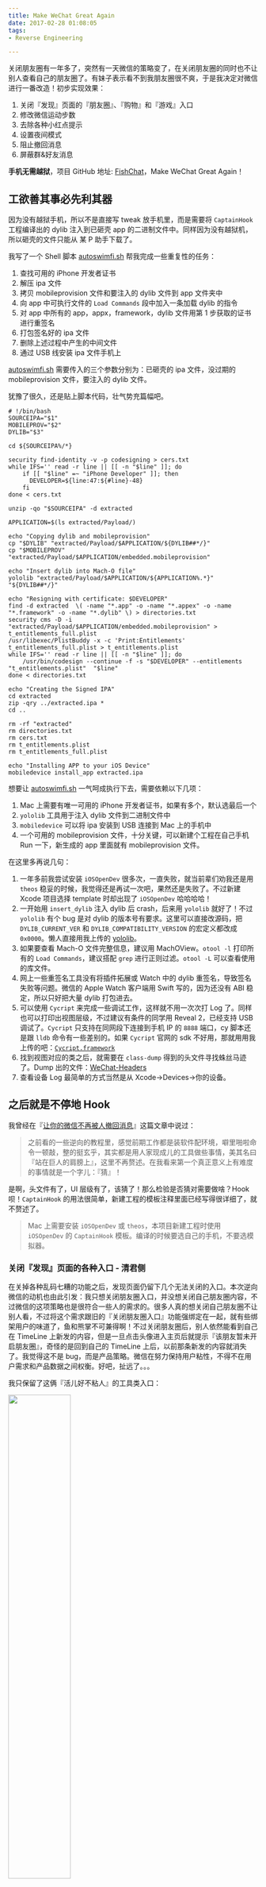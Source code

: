 ```yaml
---
title: Make WeChat Great Again
date: 2017-02-28 01:08:05
tags:
- Reverse Engineering

---
```

关闭朋友圈有一年多了，突然有一天微信的策略变了，在关闭朋友圈的同时也不让别人查看自己的朋友圈了。有妹子表示看不到我朋友圈很不爽，于是我决定对微信进行一番改造！初步实现效果：

1. 关闭『发现』页面的『朋友圈』、『购物』和『游戏』入口
2. 修改微信运动步数
3. 去除各种小红点提示
4. 设置夜间模式
5. 阻止撤回消息
6. 屏蔽群&好友消息

**手机无需越狱**，项目 GitHub 地址: [FishChat](https://github.com/yulingtianxia/FishChat)，Make WeChat Great Again！

<!--more-->

## 工欲善其事必先利其器

因为没有越狱手机，所以不是直接写 tweak 放手机里，而是需要将 `CaptainHook` 工程编译出的 dylib 注入到已砸壳 app 的二进制文件中。同样因为没有越狱机，所以砸壳的文件只能从 某 P 助手下载了。

我写了一个 Shell 脚本 [autoswimfi.sh](https://github.com/yulingtianxia/FishChat/blob/master/Shell/autoswimfi.sh) 帮我完成一些重复性的任务：

1. 查找可用的 iPhone 开发者证书
2. 解压 ipa 文件
3. 拷贝 mobileprovision 文件和要注入的 dylib 文件到 app 文件夹中
4. 向 app 中可执行文件的 `Load Commands` 段中加入一条加载 dylib 的指令
5. 对 app 中所有的 app，appx，framework，dylib 文件用第 1 步获取的证书进行重签名
6. 打包签名好的 ipa 文件
7. 删除上述过程中产生的中间文件
8. 通过 USB 线安装 ipa 文件手机上

[autoswimfi.sh](https://github.com/yulingtianxia/FishChat/blob/master/Shell/autoswimfi.sh) 需要传入的三个参数分别为：已砸壳的 ipa 文件，没过期的 mobileprovision 文件，要注入的 dylib 文件。

犹豫了很久，还是贴上脚本代码，壮气势充篇幅吧。

```
# !/bin/bash
SOURCEIPA="$1"
MOBILEPROV="$2"
DYLIB="$3"

cd ${SOURCEIPA%/*}

security find-identity -v -p codesigning > cers.txt
while IFS='' read -r line || [[ -n "$line" ]]; do
    if [[ "$line" =~ "iPhone Developer" ]]; then
      DEVELOPER=${line:47:${#line}-48}
    fi
done < cers.txt

unzip -qo "$SOURCEIPA" -d extracted

APPLICATION=$(ls extracted/Payload/)

echo "Copying dylib and mobileprovision"
cp "$DYLIB" "extracted/Payload/$APPLICATION/${DYLIB##*/}"
cp "$MOBILEPROV" "extracted/Payload/$APPLICATION/embedded.mobileprovision"

echo "Insert dylib into Mach-O file"
yololib "extracted/Payload/$APPLICATION/${APPLICATION%.*}" "${DYLIB##*/}"

echo "Resigning with certificate: $DEVELOPER"
find -d extracted  \( -name "*.app" -o -name "*.appex" -o -name "*.framework" -o -name "*.dylib" \) > directories.txt
security cms -D -i "extracted/Payload/$APPLICATION/embedded.mobileprovision" > t_entitlements_full.plist
/usr/libexec/PlistBuddy -x -c 'Print:Entitlements' t_entitlements_full.plist > t_entitlements.plist
while IFS='' read -r line || [[ -n "$line" ]]; do
    /usr/bin/codesign --continue -f -s "$DEVELOPER" --entitlements "t_entitlements.plist"  "$line"
done < directories.txt

echo "Creating the Signed IPA"
cd extracted
zip -qry ../extracted.ipa *
cd ..

rm -rf "extracted"
rm directories.txt
rm cers.txt
rm t_entitlements.plist
rm t_entitlements_full.plist

echo "Installing APP to your iOS Device"
mobiledevice install_app extracted.ipa
```

想要让 [autoswimfi.sh](https://github.com/yulingtianxia/FishChat/blob/master/Shell/autoswimfi.sh) 一气呵成执行下去，需要依赖以下几项：

1. Mac 上需要有唯一可用的 iPhone 开发者证书，如果有多个，默认选最后一个
2. `yololib` 工具用于注入 dylib 文件到二进制文件中
3. `mobiledevice` 可以将 ipa 安装到 USB 连接到 Mac 上的手机中
4. 一个可用的 mobileprovision 文件，十分关键，可以新建个工程在自己手机 Run 一下，新生成的 app 里面就有 mobileprovision 文件。

在这里多再说几句：

1. 一年多前我尝试安装 `iOSOpenDev` 很多次，一直失败，就当前辈们劝我还是用 `theos` 稳妥的时候，我觉得还是再试一次吧，果然还是失败了。不过新建 Xcode 项目选择 template 时却出现了 `iOSOpenDev` 哈哈哈哈！
2. 一开始用 `insert_dylib` 注入 dylib 后 crash，后来用 `yololib` 就好了！不过 `yololib` 有个 bug 是对 dylib 的版本号有要求。这里可以直接改源码，把 `DYLIB_CURRENT_VER` 和 `DYLIB_COMPATIBILITY_VERSION` 的宏定义都改成 `0x0000`。懒人直接用我上传的 [yololib](https://github.com/yulingtianxia/FishChat/blob/master/yololib)。
3. 如果要查看 Mach-O 文件完整信息，建议用 MachOView。`otool -l` 打印所有的 `Load Commands`，建议搭配 `grep` 进行正则过滤。`otool -L` 可以查看使用的库文件。
4. 网上一些重签名工具没有将插件拓展或 Watch 中的 dylib 重签名，导致签名失败等问题。微信的 Apple Watch 客户端用 Swift 写的，因为还没有 ABI 稳定，所以只好把大量 dylib 打包进去。
5. 可以使用 `Cycript` 来完成一些调试工作，这样就不用一次次打 Log 了。同样也可以打印出视图层级，不过建议有条件的同学用 Reveal 2，已经支持 USB 调试了。`Cycript` 只支持在同网段下连接到手机 IP 的 `8888` 端口，cy 脚本还是跟 `lldb` 命令有一些差别的。如果 `Cycript` 官网的 sdk 不好用，那就用用我上传的吧：[`Cycript.framework`](https://github.com/yulingtianxia/FishChat/tree/master/Cycript.framework)
6. 找到视图对应的类之后，就需要在 `class-dump` 得到的头文件寻找蛛丝马迹了。Dump 出的文件：[WeChat-Headers](https://github.com/yulingtianxia/FishChat/tree/master/WeChat-Headers)
7. 查看设备 Log 最简单的方式当然是从 Xcode->Devices->你的设备。 

## 之后就是不停地 Hook

我曾经在『[让你的微信不再被人撤回消息](http://yulingtianxia.com/blog/2016/05/06/Let-your-WeChat-for-Mac-never-revoke-messages/)』这篇文章中说过：

> 之前看的一些逆向的教程里，感觉前期工作都是装软件配环境，噼里啪啦命令一顿敲，整的挺玄乎，其实都是用人家现成儿的工具做些事情，美其名曰『站在巨人的肩膀上』，这里不再赘述。在我看来第一个真正意义上有难度的事情就是一个字儿：『猜』！

是啊，头文件有了，UI 层级有了，该猜了！那么检验是否猜对需要做啥？Hook 呗！`CaptainHook` 的用法很简单，新建工程的模板注释里面已经写得很详细了，就不赘述了。

> Mac 上需要安装 `iOSOpenDev` 或 `theos`，本项目新建工程时使用 `iOSOpenDev` 的 `CaptainHook` 模板。编译的时候要选自己的手机，不要选模拟器。

### 关闭『发现』页面的各种入口 - 清君侧

在关掉各种乱码七糟的功能之后，发现页面仍留下几个无法关闭的入口。本次逆向微信的动机也由此引发：我只想关闭朋友圈入口，并没想关闭自己朋友圈内容，不过微信的这项策略也是很符合一些人的需求的。很多人真的想关闭自己朋友圈不让别人看，不过将这个需求跟旧的『关闭朋友圈入口』功能强绑定在一起，就有些绑架用户的味道了，鱼和熊掌不可兼得啊！不过关闭朋友圈后，别人依然能看到自己在 TimeLine 上新发的内容，但是一旦点击头像进入主页后就提示『该朋友暂未开启朋友圈』，奇怪的是回到自己的 TimeLine 上后，以前那条新发的内容就消失了。我觉得这不是 bug，而是产品策略。微信在努力保持用户粘性，不得不在用户需求和产品数据之间权衡。好吧，扯远了。。。

我只保留了这俩『活儿好不粘人』的工具类入口：

<img src="https://github.com/yulingtianxia/FishChat/blob/master/Images/wechat_discover.PNG?raw=true" width="50%" height="50%">

其实扫一扫页面可以通过右上角加号更快进入，也可以去掉。小程序其实平时也基本不用，偶尔用的时候现搜，鸡肋入口。不能再干掉了，否则还不如索性干掉整个发现页面。

删入口有两种思路，一种是删数据源，另一种是 hook `UITableViewDelegate` 和 `UITableViewDataSource`。发现页面的 VC 是 `FindFriendEntryViewController`，发现数据源数组包含的结构体需要花功夫猜下含义，索性简单粗暴 Plan B。

```
// 关闭朋友圈入口
CHOptimizedMethod2(self, CGFloat, FindFriendEntryViewController, tableView, UITableView *, tableView, heightForRowAtIndexPath, NSIndexPath *, indexPath)
{
    NSIndexPath *timelineIndexPath = [self valueForKeyPath:@"m_WCTimeLineIndexPath"];
    if ([indexPath isEqual: timelineIndexPath] || indexPath.section == 2) {
        NSLog(@"## Hide Time Line Entry ##");
        return 0;
    }
    return CHSuper2(FindFriendEntryViewController, tableView, tableView, heightForRowAtIndexPath, indexPath);
}

CHOptimizedMethod2(self, UITableViewCell *, FindFriendEntryViewController, tableView, UITableView *, tableView, cellForRowAtIndexPath, NSIndexPath *, indexPath)
{
    NSIndexPath *timelineIndexPath = [self valueForKeyPath:@"m_WCTimeLineIndexPath"];
    UITableViewCell *cell = CHSuper2(FindFriendEntryViewController, tableView, tableView, cellForRowAtIndexPath, indexPath);
    if ([indexPath isEqual: timelineIndexPath] || indexPath.section == 2) {
        NSLog(@"## Hide Time Line Entry ##");
        cell.hidden = YES;
        for (UIView *subview in cell.subviews) {
            [subview removeFromSuperview];
        }
    }
    return cell;
}
```
简单粗暴地将想要隐藏的入口 Cell 高度设为 `0` 后发现 `subview` 被挤出来了，我日，只好再干掉这些 `subview`。最后记得在页面出现时刷新下 table 数据：

```
CHOptimizedMethod1(self, void, FindFriendEntryViewController, viewDidAppear, BOOL, animated)
{
    CHSuper1(FindFriendEntryViewController, viewDidAppear, animated);
    [self performSelector:@selector(reloadData)];
}
```

### 修改微信运动步数 - 装逼党的自我修养

修改微信运动步数的方法网上一搜就有好多文章，就是 hook `WCDeviceStepObject` 的 `m7StepCount` 方法罢了。我在这里为了更方便地装逼，当然不能 hook 时把步数写死了，随机数也不够屌，要装逼就装到位：

先到设置页面：

<img src="https://github.com/yulingtianxia/FishChat/blob/master/Images/wechat_setting_keyboard.PNG?raw=true" width="50%" height="50%">

在文本框输入个正数：

<img src="https://github.com/yulingtianxia/FishChat/blob/master/Images/wechat_setting_stepcount.PNG?raw=true" width="50%" height="50%">

完美：

<img src="https://github.com/yulingtianxia/FishChat/blob/master/Images/wechat_mystepcount.PNG?raw=true" width="50%" height="50%">

> **==我就问你怕不怕==**

微信的一些列表页面是由数据来驱动 UI 的。table 对应 `MMTableViewInfo`，section 对应 `MMTableViewSectionInfo`，cell 对应 `MMTableViewCellInfo`。以前做项目时也见到过类似的框架，理解起来不难。但是这种过度的封装完全改变了原有系统 API，使用者碰到问题需要深入到框架去调试，又因为是内部框架，网上也搜不到方案。所以要求框架作者规范的编码习惯和较强的能力。又扯远了，我是用 `FishConfigurationCenter` 这个单例类来保存状态值的，目前还没在持久层写入磁盘。可以在 `MMTableViewCellInfo` 头文件看到微信中常用的 cell 是封装好的，这里直接获取个带文本框的就行了。我顺便还加了个夜间模式的开关 cell：

```
CHDeclareMethod0(void, NewSettingViewController, reloadTableData)
{
    CHSuper0(NewSettingViewController, reloadTableData);
    MMTableViewInfo *tableInfo = [self valueForKeyPath:@"m_tableViewInfo"];
    MMTableViewSectionInfo *sectionInfo = [objc_getClass("MMTableViewSectionInfo") sectionInfoDefaut];
    MMTableViewCellInfo *nightCellInfo = [objc_getClass("MMTableViewCellInfo") switchCellForSel:@selector(handleNightMode:) target:[FishConfigurationCenter sharedInstance] title:@"夜间模式" on:[FishConfigurationCenter sharedInstance].isNightMode];
    [sectionInfo addCell:nightCellInfo];
    MMTableViewCellInfo *stepcountCellInfo = [objc_getClass("MMTableViewCellInfo") editorCellForSel:@selector(handleStepCount:) target:[FishConfigurationCenter sharedInstance] tip:@"请输入步数" focus:NO text:[NSString stringWithFormat:@"%ld", (long)[FishConfigurationCenter sharedInstance].stepCount]];
    [sectionInfo addCell:stepcountCellInfo];
    [tableInfo insertSection:sectionInfo At:0];
    MMTableView *tableView = [tableInfo getTableView];
    [tableView reloadData];
}
```

然后获取步数的时候从单例里取值就可以啦：

```
// 微信运动步数
CHOptimizedMethod0(self, unsigned int, WCDeviceStepObject, m7StepCount)
{
    if ([FishConfigurationCenter sharedInstance].stepCount == 0) {
        [FishConfigurationCenter sharedInstance].stepCount = CHSuper0(WCDeviceStepObject, m7StepCount);
    }
    return [FishConfigurationCenter sharedInstance].stepCount;
}
```

### 小红点消除计划 - 我想静静

微信真的是越来越臃肿，大有追赶 QQ 的架势，连小红点也是越来越多。『发现』页面撸的挺干净了，我就不信扫一扫入口还能有小红点（flag 已立）。『我』Tab 页里什么钱包啊卡包啊老有小红点，真烦人，老得点进去。

通过查看视图层级发现小红点来源有两种，一种是 TabBar 上的小红点，另一种是 cell 上的小红点。前者是系统 API 带的，后者是微信的 `MMBadgeView` 类实现的。

微信的 `MMTabBarController` 继承于 `UITabBarController`，它提供了几个设置小红点的快捷方法，统统 hook 掉，屏蔽后两个『发现』和『我』上的小红点：

```
CHOptimizedMethod2(self, void, MMTabBarController, setTabBarBadgeImage, id, arg1, forIndex, unsigned int, arg2)
{
    if (arg2 != 2 && arg2 != 3) {
        CHSuper2(MMTabBarController, setTabBarBadgeImage, arg1, forIndex, arg2);
    }
}

CHOptimizedMethod2(self, void, MMTabBarController, setTabBarBadgeString, id, arg1, forIndex, unsigned int, arg2)
{
    if (arg2 != 2 && arg2 != 3) {
        CHSuper2(MMTabBarController, setTabBarBadgeString, arg1, forIndex, arg2);
    }
}

CHOptimizedMethod2(self, void, MMTabBarController, setTabBarBadgeValue, id, arg1, forIndex, unsigned int, arg2)
{
    if (arg2 != 2 && arg2 != 3) {
        CHSuper2(MMTabBarController, setTabBarBadgeValue, arg1, forIndex, arg2);
    }
}
```

去除 `MMBadgeView` 就更简单了，直接隐藏掉就好了。不直接 remove 的好处是可以保留聊天页面的小红点提醒，而其他页面的小红点被隐藏了。我猜原因是聊天页面的小红点在添加上去后会设置下 `hidden = NO`，因为 cell 是重用的。

```
CHOptimizedMethod1(self, void, UIView, didAddSubview, UIView *, subview)
{
    if ([subview isKindOfClass:NSClassFromString(@"MMBadgeView")]) {
        subview.hidden = YES;
    }
}
```

### 夜间模式 - 辣眼睛

> 她说睡了，其实是躺在被窝里继续玩手机罢了。

夜间模式其实也就是主题适配，这个手机 QQ 玩的是最 6 的了，无人能敌。要想做一个完美的皮肤引擎是很庞大的工作，不仅是多套色值方案的存储和切换问题，还有多套图片资源的适配问题。这里由于时间仓促，只做了个很辣眼睛的夜间模式，而且切换回来需要杀进程重新进：

<img src="https://github.com/yulingtianxia/FishChat/blob/master/Images/wechat_about.PNG?raw=true" width="50%" height="50%">

这么辣眼睛的审美会被狂吐槽，就不贴代码了，有兴趣的去项目里查看哈哈。

### 阻止撤回消息 - 知道真相的我眼泪掉下来

有时候被撤回的消息看到了会后悔的，但这依然阻止不了我的好奇心+强迫症。

在 『[让你的微信不再被人撤回消息](http://yulingtianxia.com/blog/2016/05/06/Let-your-WeChat-for-Mac-never-revoke-messages/)』 里我介绍过用 Hopper 逆向的方法。直接看汇编代码来的不那么直接，还是 hook OC 代码稳一些。

撤回消息时会先调用 `-[CMessageMgr onRevokeMsg:]` 方法，然后调用 `-[CMessageMgr DelMsg:MsgList: DelAll:]` 方法删除消息。随意在撤回的时候记录下标志位就好，不影响删除消息功能。

```
// 阻止撤回消息
CHOptimizedMethod1(self, void, CMessageMgr, onRevokeMsg, id, msg)
{
    [FishConfigurationCenter sharedInstance].revokeMsg = YES;
    CHSuper1(CMessageMgr, onRevokeMsg, msg);
}

CHDeclareMethod3(void, CMessageMgr, DelMsg, id, arg1, MsgList, id, arg2, DelAll, BOOL, arg3)
{
    if ([FishConfigurationCenter sharedInstance].revokeMsg) {
        [FishConfigurationCenter sharedInstance].revokeMsg = NO;
    }
    else {
        CHSuper3(CMessageMgr, DelMsg, arg1, MsgList, arg2, DelAll, arg3);
    }
}
```

### 要屏蔽 - 不要免打扰

详细内容请见：[如何在逆向工程中 Hook 得更准 - 微信屏蔽好友&群消息实战](http://yulingtianxia.com/blog/2017/03/06/How-to-hook-the-correct-method-in-reverse-engineering)

## 后记

若不是时间匆忙，或许还可以让微信变得更伟大。比如加个『彻底清理缓存』按钮。平时使用微信确实有很多不爽的地方，尤其是群功能太弱太弱了。我还想加个功能就是如果对方发了超过 30s 的语音，并且对方不是妹子也不是老板不是亲戚，此时自动回复 #&*DF@$@(M!.....我没太听清，请你重新再发一遍？

此项目仅用于逆向工程交流学习，黑产死开！